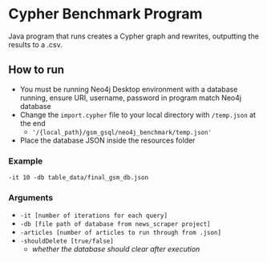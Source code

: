 # Cypher Benchmark Program
Java program that runs creates a Cypher graph and rewrites, outputting the results to a .csv.  
## How to run
- You must be running Neo4j Desktop environment with a database running, ensure URI, username, password in program match Neo4j database
- Change the `import.cypher` file to your local directory with `/temp.json` at the end
  - `'/{local_path}/gsm_gsql/neo4j_benchmark/temp.json'`
- Place the database JSON inside the resources folder
### Example
`-it 10 -db table_data/final_gsm_db.json`
### Arguments
- `-it [number of iterations for each query]`
- `-db [file path of database from news_scraper project]`
- `-articles [number of articles to run through from .json]`
- `-shouldDelete [true/false]` 
  - _whether the database should clear after execution_